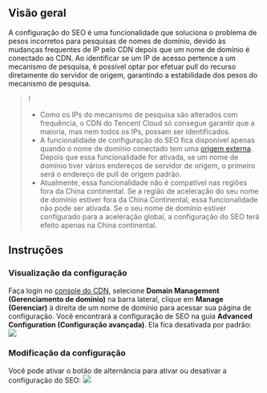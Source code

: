 ## Visão geral
A configuração do SEO é uma funcionalidade que soluciona o problema de pesos incorretos para pesquisas de nomes de domínio, devido às mudanças frequentes de IP pelo CDN depois que um nome de domínio é conectado ao CDN. Ao identificar se um IP de acesso pertence a um mecanismo de pesquisa, é possível optar por efetuar pull do recurso diretamente do servidor de origem, garantindo a estabilidade dos pesos do mecanismo de pesquisa.


> !
> - Como os IPs do mecanismo de pesquisa são alterados com frequência, o CDN do Tencent Cloud só consegue garantir que a maioria, mas nem todos os IPs, possam ser identificados.
> - A funcionalidade de configuração do SEO fica disponível apenas quando o nome de domínio conectado tem uma [origem externa](https://intl.cloud.tencent.com/document/product/228/6289). Depois que essa funcionalidade for ativada, se um nome de domínio tiver vários endereços de servidor de origem, o primeiro será o endereço de pull de origem padrão.
> - Atualmente, essa funcionalidade não é compatível nas regiões fora da China continental. Se a região de aceleração do seu nome de domínio estiver fora da China Continental, essa funcionalidade não pode ser ativada. Se o seu nome de domínio estiver configurado para a aceleração global, a configuração do SEO terá efeito apenas na China continental.


## Instruções

### Visualização da configuração

Faça login no [console do CDN](https://console.cloud.tencent.com/cdn), selecione **Domain Management (Gerenciamento de domínio)** na barra lateral, clique em **Manage (Gerenciar)** à direita de um nome de domínio para acessar sua página de configuração. Você encontrará a configuração de SEO na guia **Advanced Configuration (Configuração avançada)**. Ela fica desativada por padrão:
![](https://main.qcloudimg.com/raw/44f35a715f922cda12191d50e1cfc723.png)

### Modificação da configuração
Você pode ativar o botão de alternância para ativar ou desativar a configuração do SEO:
![](https://main.qcloudimg.com/raw/8ea737dbd456397286f3ef8ff965aaf2.png)


